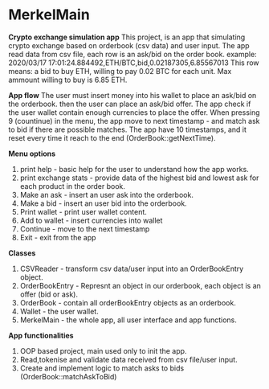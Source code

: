 # MerkelMain
**Crypto exchange simulation app**
This project, is an app that simulating crypto exchange based on orderbook (csv data) and user input.
The app read data from csv file, each row is an ask/bid on the order book.
example: 2020/03/17 17:01:24.884492,ETH/BTC,bid,0.02187305,6.85567013
This row means: a bid to buy ETH, willing to pay 0.02 BTC for each unit. Max ammount willing to buy is 6.85 ETH.

**App flow**
The user must insert money into his wallet to place an ask/bid on the orderbook.
then the user can place an ask/bid offer.
The app check if the user wallet contain enough currencies to place the offer.
When pressing 9 (countinue) in the menu, the app move to next timestamp - and match ask to bid if there are possible matches.
The app have 10 timestamps, and it reset every time it reach to the end (OrderBook::getNextTime).

**Menu options**
1. print help - basic help for the user to understand how the app works.
2. print exchange stats - provide data of the highest bid and lowest ask for each product in the order book.
3. Make an ask - insert an user ask into the orderbook.
4. Make a bid - insert an user bid into the orderbook.
5. Print wallet - print user wallet content.
6. Add to wallet - insert currencies into wallet
9. Continue - move to the next timestamp
0. Exit - exit from the app

**Classes**
1. CSVReader - transform csv data/user input into an OrderBookEntry object.
2. OrderBookEntry  - Represnt an object in our orderbook, each object is an offer (bid or ask).
3. OrderBook - contain all orderBookEntry objects as an orderbook.
4. Wallet - the user wallet.
5. MerkelMain - the whole app, all user interface and app functions.

**App functionalities**
1. OOP based project, main used only to init the app.
2. Read,tokenise and validate data received from csv file/user input.
3. Create and implement logic to match asks to bids (OrderBook::matchAskToBid)





